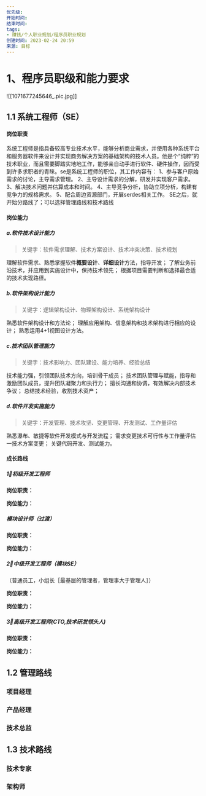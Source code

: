 ```yaml
---
优先级: 
开始时间: 
结束时间: 
tags: 
- 赚钱/个人职业规划/程序员职业规划
创建时间: 2023-02-24 20:59
来源: 目标
---
```

# 1、程序员职级和能力要求

![[1071677245646_.pic.jpg]]

## 1.1 系统工程师（SE）
#### 岗位职责

系统工程师是指具备较高专业技术水平，能够分析商业需求，并使用各种系统平台和服务器软件来设计并实现商务解决方案的基础架构的技术人员。他是个“纯粹”的技术职业，而且需要脚踏实地地工作，能够亲自动手进行软件、硬件操作，因而受到许多求职者的青睐。se是系统工程师的职位，其工作内容有：
1、参与客户原始需求的讨论，主导需求管理。
2、主导设计需求的分解，研发并实现客户需求。
3、解决技术问题并估算成本和时间。
4、主导竞争分析，协助立项分析，构建有竞争力的规格需求。
5、配合周边资源部门，开展serdes相关工作。
SE之后，就开始分路线了；可以选择管理路线和技术路线

#### 岗位能力

##### a.软件技术设计能力
>关键字：软件需求理解、技术方案设计、技术冲突决策、技术规划

理解软件需求、熟悉掌握软件**概要设计**、**详细设计**方法，指导开发；
了解业务前沿技术，并应用到实施设计中，保持技术领先；
根据项目需要判断和选择最合适的技术实现路径。

##### b.软件架构设计能力
> 关键字：逻辑架构设计、物理架构设计、系统架构设计

熟悉软件架构设计和方法论；
理解应用架构、信息架构和技术架构进行相应的设计；
熟悉运用4+1视图设计方法。

##### c.技术团队管理能力
>关键字：技术影响力、团队建设、能力培养、经验总结

技术能力强，引领团队技术方向，培训骨干成员；
技术团队管理与赋能，指导和激励团队成员，提升团队凝聚力和执行力；
擅长沟通和协调，有效解决内部技术争议；
总结技术经验，收割技术资产；


##### d.软件开发实施能力
>关键字：开发管理、技术攻坚、变更管理、开发测试、工作量评估

熟悉瀑布、敏捷等软件开发模式与开发流程；
需求变更技术可行性与工作量评估一技术方案变更；
关键代码开发、测试能力。

#### 成长路线
##### 1⃣️初级开发工程师
**岗位职责：**

**岗位能力：**

##### 模块设计师（过渡）
**岗位职责：**

**岗位能力：**

##### 2⃣️中级开发工程师（模块SE）
（普通员工，小组长［最基层的管理者，管理事大于管理人］）

**岗位职责：**

**岗位能力：**

##### 3⃣️高级开发工程师(CTO,技术研发领头人)
**岗位职责：**

**岗位能力：**


## 1.2 管理路线
### 项目经理

### 产品经理

### 技术总监


## 1.3 技术路线
### 技术专家

### 架构师

